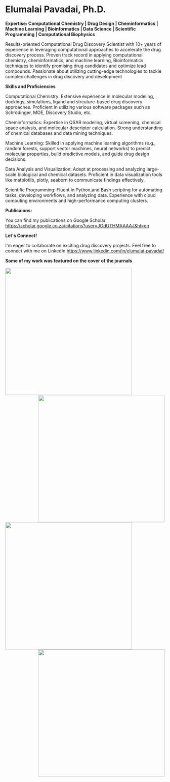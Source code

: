 
# **Elumalai Pavadai, Ph.D.**

__Expertise: Computational Chemistry | Drug Design | Cheminformatics | Machine Learning | Bioinformatics | Data Science | Scientific Programming | Computational Biophysics__

Results-oriented Computational Drug Discovery Scientist with 10+ years of experience in leveraging computational approaches to accelerate the drug discovery process. Proven track record in applying computational chemistry, cheminformatics, and machine learning, Bioinformatics techniques to identify promising drug candidates and optimize lead compounds. Passionate about utilizing cutting-edge technologies to tackle complex challenges in drug discovery and development

__Skills and Proficiencies__

Computational Chemistry: Extensive experience in molecular modeling, dockings, simulations, ligand and strcuture-based drug discovery approaches. Proficient in utilizing various software packages such as Schrödinger, MOE, Discovery Studio, etc.

Cheminformatics: Expertise in QSAR modeling, virtual screening, chemical space analysis, and molecular descriptor calculation. Strong understanding of chemical databases and data mining techniques.

Machine Learning: Skilled in applying machine learning algorithms (e.g., random forests, support vector machines, neural networks) to predict molecular properties, build predictive models, and guide drug design decisions.

Data Analysis and Visualization: Adept at processing and analyzing large-scale biological and chemical datasets. Proficient in data visualization tools like matplotlib, plotly, seaborn to communicate findings effectively.

Scientific Programming: Fluent in Python,and Bash scripting for automating tasks, developing workflows, and analyzing data. Experience with cloud computing environments and high-performance computing clusters.

__Publicaions:__

You can find my publications on Google Scholar https://scholar.google.co.za/citations?user=JOdUTHMAAAAJ&hl=en

__Let's Connect!__

I'm eager to collaborate on exciting drug discovery projects. Feel free to connect with me on LinkedIn https://www.linkedin.com/in/elumalai-pavadai/


__Some of my work was featured on the cover of the journals__

<img src="[path/to/image1.jpg](https://github.com/elumalaipavadai/elumalaipavadai/assets/165169988/0ffaa43d-fc88-4be5-b420-41e2a2f3dbf3)" width="400" align="left">
<img src="[path/to/image2.jpg](https://github.com/elumalaipavadai/elumalaipavadai/assets/165169988/f41bb664-90ae-4990-a556-06c47c00180e)" width="400" align="right"> 
<img src="[path/to/image1.jpg](https://github.com/elumalaipavadai/elumalaipavadai/assets/165169988/eaf8e911-8fea-47ed-860c-c3d3291eb6bc)" width="400" align="left">
<img src="[path/to/image2.jpg](https://github.com/elumalaipavadai/elumalaipavadai/assets/165169988/67dc90f1-469e-4d3f-b74f-140ffb2ede43)" width="400" align="right"> 



